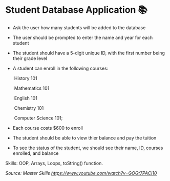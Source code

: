 # Student Database Application 📚



* Ask the user how many students will be added to the database

* The user should be prompted to enter the name and year for each student

* The student should have a 5-digit unique ID, with the first number being their grade level

* A student can enroll in the following courses:

  ​	History 101

  ​	Mathematics 101

  ​	English 101

  ​	Chemistry 101

  ​	Computer Science 101;

* Each course costs $600 to enroll

* The student should be able to view thier balance and pay the tuition

* To see the status of the student, we should see their name, ID, courses enrolled, and balance



Skills: OOP, Arrays, Loops, toString() function.

_Source: Master Skills <https://www.youtube.com/watch?v=GOGt7PACl10>_



